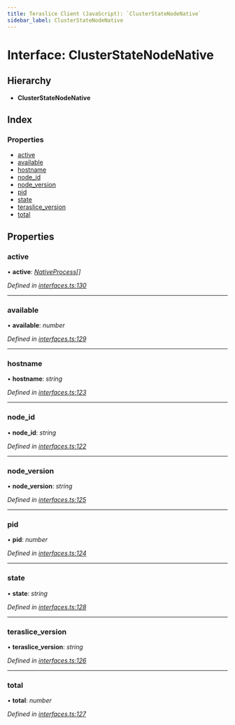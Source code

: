 ```yaml
---
title: Teraslice Client (JavaScript): `ClusterStateNodeNative`
sidebar_label: ClusterStateNodeNative
---
```


# Interface: ClusterStateNodeNative

## Hierarchy

* **ClusterStateNodeNative**

## Index

### Properties

* [active](clusterstatenodenative.md#active)
* [available](clusterstatenodenative.md#available)
* [hostname](clusterstatenodenative.md#hostname)
* [node_id](clusterstatenodenative.md#node_id)
* [node_version](clusterstatenodenative.md#node_version)
* [pid](clusterstatenodenative.md#pid)
* [state](clusterstatenodenative.md#state)
* [teraslice_version](clusterstatenodenative.md#teraslice_version)
* [total](clusterstatenodenative.md#total)

## Properties

###  active

• **active**: *[NativeProcess](nativeprocess.md)[]*

*Defined in [interfaces.ts:130](https://github.com/terascope/teraslice/blob/0ae31df4/packages/teraslice-client-js/src/interfaces.ts#L130)*

___

###  available

• **available**: *number*

*Defined in [interfaces.ts:129](https://github.com/terascope/teraslice/blob/0ae31df4/packages/teraslice-client-js/src/interfaces.ts#L129)*

___

###  hostname

• **hostname**: *string*

*Defined in [interfaces.ts:123](https://github.com/terascope/teraslice/blob/0ae31df4/packages/teraslice-client-js/src/interfaces.ts#L123)*

___

###  node_id

• **node_id**: *string*

*Defined in [interfaces.ts:122](https://github.com/terascope/teraslice/blob/0ae31df4/packages/teraslice-client-js/src/interfaces.ts#L122)*

___

###  node_version

• **node_version**: *string*

*Defined in [interfaces.ts:125](https://github.com/terascope/teraslice/blob/0ae31df4/packages/teraslice-client-js/src/interfaces.ts#L125)*

___

###  pid

• **pid**: *number*

*Defined in [interfaces.ts:124](https://github.com/terascope/teraslice/blob/0ae31df4/packages/teraslice-client-js/src/interfaces.ts#L124)*

___

###  state

• **state**: *string*

*Defined in [interfaces.ts:128](https://github.com/terascope/teraslice/blob/0ae31df4/packages/teraslice-client-js/src/interfaces.ts#L128)*

___

###  teraslice_version

• **teraslice_version**: *string*

*Defined in [interfaces.ts:126](https://github.com/terascope/teraslice/blob/0ae31df4/packages/teraslice-client-js/src/interfaces.ts#L126)*

___

###  total

• **total**: *number*

*Defined in [interfaces.ts:127](https://github.com/terascope/teraslice/blob/0ae31df4/packages/teraslice-client-js/src/interfaces.ts#L127)*
